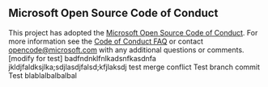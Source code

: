## Microsoft Open Source Code of Conduct
This project has adopted the [Microsoft Open Source Code of Conduct](https://opensource.microsoft.com/codeofconduct/).
For more information see the [Code of Conduct FAQ](https://opensource.microsoft.com/codeofconduct/faq/) or contact [opencode@microsoft.com](mailto:opencode@microsoft.com) with any additional questions or comments. [modify for test]
badfndnklfnlkadsnfkasdnfa
jkldjfaldksjlka;sdjlasdjfalsd;kfjlaksdj
test merge conflict
Test branch commit
Test blablalbalbalbal
